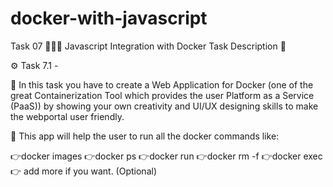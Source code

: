 # docker-with-javascript

Task 07 👨🏻‍💻
Javascript Integration with Docker
Task Description 📄

⚙️ Task 7.1 -

📌 In this task you have to create a Web Application for Docker (one of the great Containerization Tool which provides the user Platform as a Service (PaaS)) by showing your own creativity and UI/UX designing skills to make the webportal user friendly.

📌 This app will help the user to run all the docker commands like:
 
 👉docker images
 👉docker ps
 👉docker run
 👉docker rm -f
 👉docker exec
 👉 add more if you want. (Optional) 
